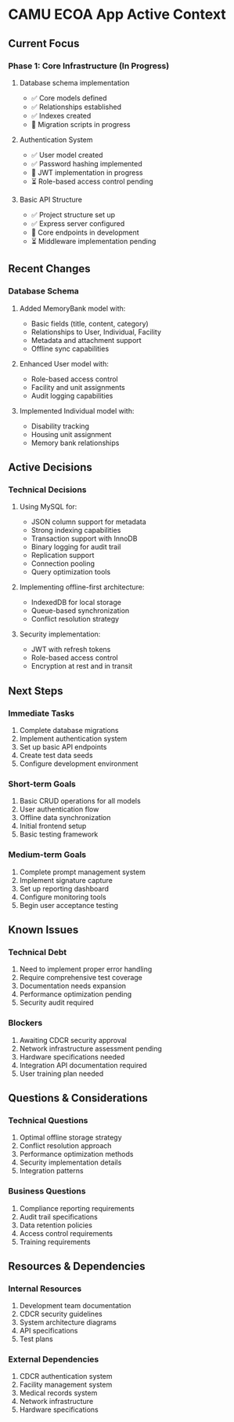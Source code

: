 # CAMU ECOA App Active Context

## Current Focus

### Phase 1: Core Infrastructure (In Progress)
1. Database schema implementation
   - ✅ Core models defined
   - ✅ Relationships established
   - ✅ Indexes created
   - 🔄 Migration scripts in progress

2. Authentication System
   - ✅ User model created
   - ✅ Password hashing implemented
   - 🔄 JWT implementation in progress
   - ⏳ Role-based access control pending

3. Basic API Structure
   - ✅ Project structure set up
   - ✅ Express server configured
   - 🔄 Core endpoints in development
   - ⏳ Middleware implementation pending

## Recent Changes

### Database Schema
1. Added MemoryBank model with:
   - Basic fields (title, content, category)
   - Relationships to User, Individual, Facility
   - Metadata and attachment support
   - Offline sync capabilities

2. Enhanced User model with:
   - Role-based access control
   - Facility and unit assignments
   - Audit logging capabilities

3. Implemented Individual model with:
   - Disability tracking
   - Housing unit assignment
   - Memory bank relationships

## Active Decisions

### Technical Decisions
1. Using MySQL for:
   - JSON column support for metadata
   - Strong indexing capabilities
   - Transaction support with InnoDB
   - Binary logging for audit trail
   - Replication support
   - Connection pooling
   - Query optimization tools

2. Implementing offline-first architecture:
   - IndexedDB for local storage
   - Queue-based synchronization
   - Conflict resolution strategy

3. Security implementation:
   - JWT with refresh tokens
   - Role-based access control
   - Encryption at rest and in transit

## Next Steps

### Immediate Tasks
1. Complete database migrations
2. Implement authentication system
3. Set up basic API endpoints
4. Create test data seeds
5. Configure development environment

### Short-term Goals
1. Basic CRUD operations for all models
2. User authentication flow
3. Offline data synchronization
4. Initial frontend setup
5. Basic testing framework

### Medium-term Goals
1. Complete prompt management system
2. Implement signature capture
3. Set up reporting dashboard
4. Configure monitoring tools
5. Begin user acceptance testing

## Known Issues

### Technical Debt
1. Need to implement proper error handling
2. Require comprehensive test coverage
3. Documentation needs expansion
4. Performance optimization pending
5. Security audit required

### Blockers
1. Awaiting CDCR security approval
2. Network infrastructure assessment pending
3. Hardware specifications needed
4. Integration API documentation required
5. User training plan needed

## Questions & Considerations

### Technical Questions
1. Optimal offline storage strategy
2. Conflict resolution approach
3. Performance optimization methods
4. Security implementation details
5. Integration patterns

### Business Questions
1. Compliance reporting requirements
2. Audit trail specifications
3. Data retention policies
4. Access control requirements
5. Training requirements

## Resources & Dependencies

### Internal Resources
1. Development team documentation
2. CDCR security guidelines
3. System architecture diagrams
4. API specifications
5. Test plans

### External Dependencies
1. CDCR authentication system
2. Facility management system
3. Medical records system
4. Network infrastructure
5. Hardware specifications 